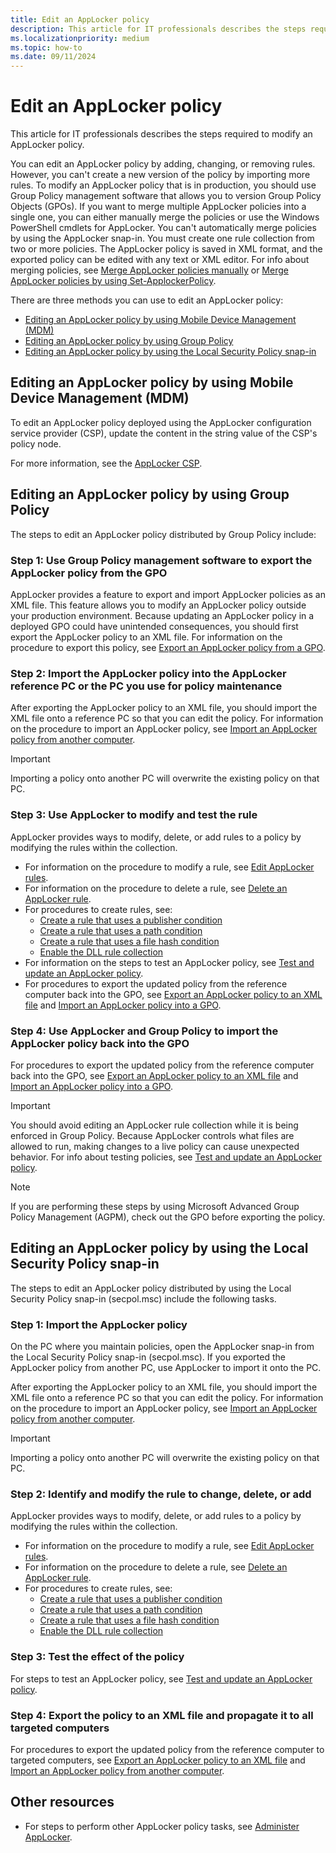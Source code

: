 ```yaml
---
title: Edit an AppLocker policy
description: This article for IT professionals describes the steps required to modify an AppLocker policy.
ms.localizationpriority: medium
ms.topic: how-to
ms.date: 09/11/2024
---
```


# Edit an AppLocker policy

This article for IT professionals describes the steps required to modify an AppLocker policy.

You can edit an AppLocker policy by adding, changing, or removing rules. However, you can't create a new version of the policy by importing more rules. To modify an AppLocker policy that is in production, you should use Group Policy management software that allows you to version Group Policy Objects (GPOs). If you want to merge multiple AppLocker policies into a single one, you can either manually merge the policies or use the Windows PowerShell cmdlets for AppLocker. You can't automatically merge policies by using the AppLocker snap-in. You must create one rule collection from two or more policies. The AppLocker policy is saved in XML format, and the exported policy can be edited with any text or XML editor. For info about merging policies, see [Merge AppLocker policies manually](merge-applocker-policies-manually.md) or [Merge AppLocker policies by using Set-ApplockerPolicy](merge-applocker-policies-by-using-set-applockerpolicy.md).

There are three methods you can use to edit an AppLocker policy:

- [Editing an AppLocker policy by using Mobile Device Management (MDM)](#editing-an-applocker-policy-by-using-mobile-device-management-mdm)
- [Editing an AppLocker policy by using Group Policy](#editing-an-applocker-policy-by-using-group-policy)
- [Editing an AppLocker policy by using the Local Security Policy snap-in](#editing-an-applocker-policy-by-using-the-local-security-policy-snap-in)

## Editing an AppLocker policy by using Mobile Device Management (MDM)

To edit an AppLocker policy deployed using the AppLocker configuration service provider (CSP), update the content in the string value of the CSP's policy node.

For more information, see the [AppLocker CSP](/windows/client-management/mdm/applocker-csp).

## Editing an AppLocker policy by using Group Policy

The steps to edit an AppLocker policy distributed by Group Policy include:

### Step 1: Use Group Policy management software to export the AppLocker policy from the GPO

AppLocker provides a feature to export and import AppLocker policies as an XML file. This feature allows you to modify an AppLocker policy outside your production environment. Because updating an AppLocker policy in a deployed GPO could have unintended consequences, you should first export the AppLocker policy to an XML file. For information on the procedure to export this policy, see [Export an AppLocker policy from a GPO](export-an-applocker-policy-from-a-gpo.md).

### Step 2: Import the AppLocker policy into the AppLocker reference PC or the PC you use for policy maintenance

After exporting the AppLocker policy to an XML file, you should import the XML file onto a reference PC so that you can edit the policy. For information on the procedure to import an AppLocker policy, see [Import an AppLocker policy from another computer](import-an-applocker-policy-from-another-computer.md).

> [!IMPORTANT]
> Importing a policy onto another PC will overwrite the existing policy on that PC.

### Step 3: Use AppLocker to modify and test the rule

AppLocker provides ways to modify, delete, or add rules to a policy by modifying the rules within the collection.

- For information on the procedure to modify a rule, see [Edit AppLocker rules](edit-applocker-rules.md).
- For information on the procedure to delete a rule, see [Delete an AppLocker rule](delete-an-applocker-rule.md).
- For procedures to create rules, see:
  - [Create a rule that uses a publisher condition](create-a-rule-that-uses-a-publisher-condition.md)
  - [Create a rule that uses a path condition](create-a-rule-that-uses-a-path-condition.md)
  - [Create a rule that uses a file hash condition](create-a-rule-that-uses-a-file-hash-condition.md)
  - [Enable the DLL rule collection](enable-the-dll-rule-collection.md)
- For information on the steps to test an AppLocker policy, see [Test and update an AppLocker policy](test-and-update-an-applocker-policy.md).
- For procedures to export the updated policy from the reference computer back into the GPO, see [Export an AppLocker policy to an XML file](export-an-applocker-policy-to-an-xml-file.md) and [Import an AppLocker policy into a GPO](import-an-applocker-policy-into-a-gpo.md).

### Step 4: Use AppLocker and Group Policy to import the AppLocker policy back into the GPO

For procedures to export the updated policy from the reference computer back into the GPO, see [Export an AppLocker policy to an XML file](export-an-applocker-policy-to-an-xml-file.md) and [Import an AppLocker policy into a GPO](import-an-applocker-policy-into-a-gpo.md).

> [!IMPORTANT]
> You should avoid editing an AppLocker rule collection while it is being enforced in Group Policy. Because AppLocker controls what files are allowed to run, making changes to a live policy can cause unexpected behavior. For info about testing policies, see [Test and update an AppLocker policy](test-and-update-an-applocker-policy.md).

> [!NOTE]
> If you are performing these steps by using Microsoft Advanced Group Policy Management (AGPM), check out the GPO before exporting the policy.

## Editing an AppLocker policy by using the Local Security Policy snap-in

The steps to edit an AppLocker policy distributed by using the Local Security Policy snap-in (secpol.msc) include the following tasks.

### Step 1: Import the AppLocker policy

On the PC where you maintain policies, open the AppLocker snap-in from the Local Security Policy snap-in (secpol.msc). If you exported the AppLocker policy from another PC, use AppLocker to import it onto the PC.

After exporting the AppLocker policy to an XML file, you should import the XML file onto a reference PC so that you can edit the policy. For information on the procedure to import an AppLocker policy, see [Import an AppLocker policy from another computer](import-an-applocker-policy-from-another-computer.md).

> [!IMPORTANT]
> Importing a policy onto another PC will overwrite the existing policy on that PC.

### Step 2: Identify and modify the rule to change, delete, or add

AppLocker provides ways to modify, delete, or add rules to a policy by modifying the rules within the collection.

- For information on the procedure to modify a rule, see [Edit AppLocker rules](edit-applocker-rules.md).
- For information on the procedure to delete a rule, see [Delete an AppLocker rule](delete-an-applocker-rule.md).
- For procedures to create rules, see:
  - [Create a rule that uses a publisher condition](create-a-rule-that-uses-a-publisher-condition.md)
  - [Create a rule that uses a path condition](create-a-rule-that-uses-a-path-condition.md)
  - [Create a rule that uses a file hash condition](create-a-rule-that-uses-a-file-hash-condition.md)
  - [Enable the DLL rule collection](enable-the-dll-rule-collection.md)

### Step 3: Test the effect of the policy

For steps to test an AppLocker policy, see [Test and update an AppLocker policy](test-and-update-an-applocker-policy.md).

### Step 4: Export the policy to an XML file and propagate it to all targeted computers

For procedures to export the updated policy from the reference computer to targeted computers, see [Export an AppLocker policy to an XML file](export-an-applocker-policy-to-an-xml-file.md) and [Import an AppLocker policy from another computer](import-an-applocker-policy-from-another-computer.md).

## Other resources

- For steps to perform other AppLocker policy tasks, see [Administer AppLocker](administer-applocker.md).
